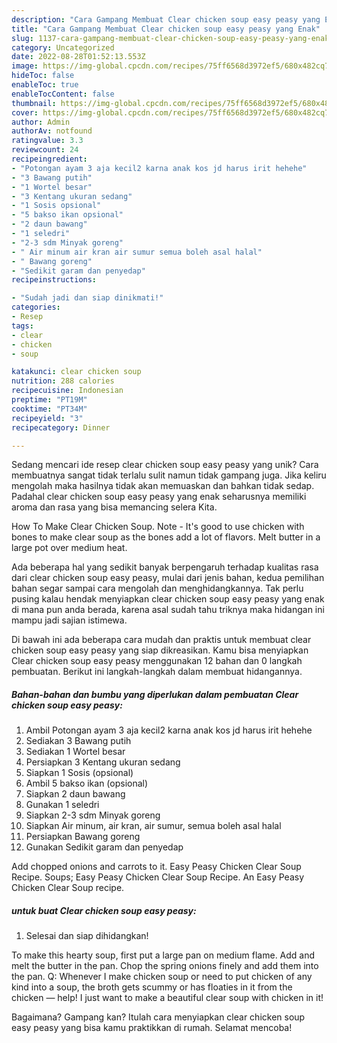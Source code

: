 ```yaml
---
description: "Cara Gampang Membuat Clear chicken soup easy peasy yang Enak"
title: "Cara Gampang Membuat Clear chicken soup easy peasy yang Enak"
slug: 1137-cara-gampang-membuat-clear-chicken-soup-easy-peasy-yang-enak
category: Uncategorized
date: 2022-08-28T01:52:13.553Z
image: https://img-global.cpcdn.com/recipes/75ff6568d3972ef5/680x482cq70/clear-chicken-soup-easy-peasy-foto-resep-utama.jpg
hideToc: false
enableToc: true
enableTocContent: false
thumbnail: https://img-global.cpcdn.com/recipes/75ff6568d3972ef5/680x482cq70/clear-chicken-soup-easy-peasy-foto-resep-utama.jpg
cover: https://img-global.cpcdn.com/recipes/75ff6568d3972ef5/680x482cq70/clear-chicken-soup-easy-peasy-foto-resep-utama.jpg
author: Admin
authorAv: notfound
ratingvalue: 3.3
reviewcount: 24
recipeingredient:
- "Potongan ayam 3 aja kecil2 karna anak kos jd harus irit hehehe"
- "3 Bawang putih"
- "1 Wortel besar"
- "3 Kentang ukuran sedang"
- "1 Sosis opsional"
- "5 bakso ikan opsional"
- "2 daun bawang"
- "1 seledri"
- "2-3 sdm Minyak goreng"
- " Air minum air kran air sumur semua boleh asal halal"
- " Bawang goreng"
- "Sedikit garam dan penyedap"
recipeinstructions:

- "Sudah jadi dan siap dinikmati!"
categories:
- Resep
tags:
- clear
- chicken
- soup

katakunci: clear chicken soup 
nutrition: 288 calories
recipecuisine: Indonesian
preptime: "PT19M"
cooktime: "PT34M"
recipeyield: "3"
recipecategory: Dinner

---
```





Sedang mencari ide resep clear chicken soup easy peasy yang unik? Cara membuatnya sangat tidak terlalu sulit namun tidak gampang juga. Jika keliru mengolah maka hasilnya tidak akan memuaskan dan bahkan tidak sedap. Padahal clear chicken soup easy peasy yang enak seharusnya memiliki aroma dan rasa yang bisa memancing selera Kita.





How To Make Clear Chicken Soup. Note - It&#39;s good to use chicken with bones to make clear soup as the bones add a lot of flavors. Melt butter in a large pot over medium heat.

Ada beberapa hal yang sedikit banyak berpengaruh terhadap kualitas rasa dari clear chicken soup easy peasy, mulai dari jenis bahan, kedua pemilihan bahan segar sampai cara mengolah dan menghidangkannya. Tak perlu pusing kalau hendak menyiapkan clear chicken soup easy peasy yang enak di mana pun anda berada, karena asal sudah tahu triknya maka hidangan ini mampu jadi sajian istimewa.






Di bawah ini ada beberapa cara mudah dan praktis untuk membuat clear chicken soup easy peasy yang siap dikreasikan. Kamu bisa menyiapkan Clear chicken soup easy peasy menggunakan 12 bahan dan 0 langkah pembuatan. Berikut ini langkah-langkah dalam membuat hidangannya.

<!--inarticleads1-->

##### Bahan-bahan dan bumbu yang diperlukan dalam pembuatan Clear chicken soup easy peasy:

1. Ambil Potongan ayam 3 aja kecil2 karna anak kos jd harus irit hehehe
1. Sediakan 3 Bawang putih
1. Sediakan 1 Wortel besar
1. Persiapkan 3 Kentang ukuran sedang
1. Siapkan 1 Sosis (opsional)
1. Ambil 5 bakso ikan (opsional)
1. Siapkan 2 daun bawang
1. Gunakan 1 seledri
1. Siapkan 2-3 sdm Minyak goreng
1. Siapkan  Air minum, air kran, air sumur, semua boleh asal halal
1. Persiapkan  Bawang goreng
1. Gunakan Sedikit garam dan penyedap


Add chopped onions and carrots to it. Easy Peasy Chicken Clear Soup Recipe. Soups; Easy Peasy Chicken Clear Soup Recipe. An Easy Peasy Chicken Clear Soup recipe. 

<!--inarticleads2-->

#####  untuk buat Clear chicken soup easy peasy:


1. Selesai dan siap dihidangkan!

To make this hearty soup, first put a large pan on medium flame. Add and melt the butter in the pan. Chop the spring onions finely and add them into the pan. Q: Whenever I make chicken soup or need to put chicken of any kind into a soup, the broth gets scummy or has floaties in it from the chicken — help! I just want to make a beautiful clear soup with chicken in it! 

Bagaimana? Gampang kan? Itulah cara menyiapkan clear chicken soup easy peasy yang bisa kamu praktikkan di rumah. Selamat mencoba!
